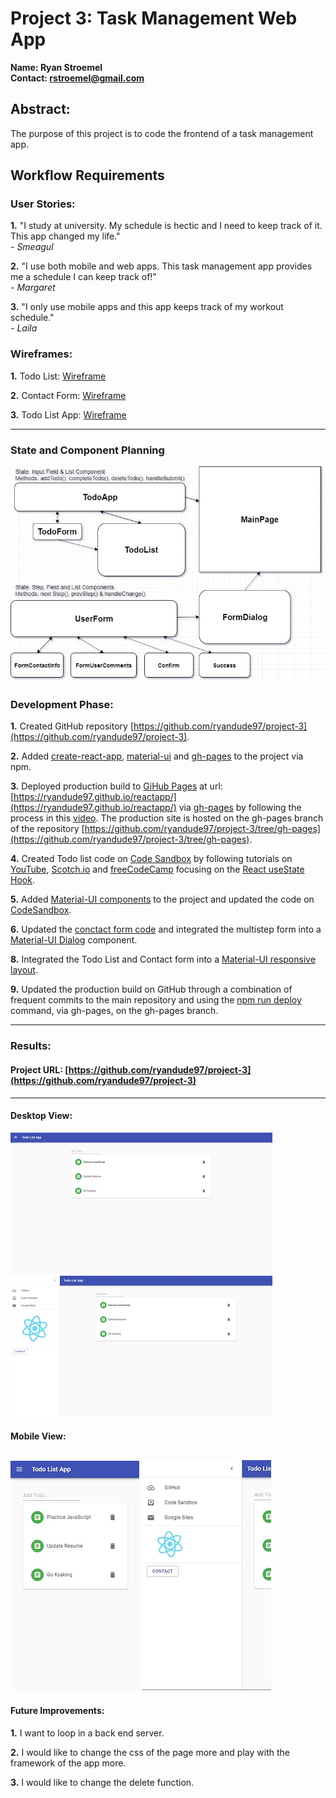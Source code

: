 # Project 3: Task Management Web App


**Name:  Ryan Stroemel**  
**Contact: rstroemel@gmail.com**  
## Abstract:  
The purpose of this project is to code the frontend of a task management app.

## Workflow Requirements

### User Stories:

**1.** "I study at university. My schedule is hectic and I need to keep track of it. This app changed my life."  
*- Smeagul*

**2.** "I use both mobile and web apps. This task management app provides me a schedule I can keep track of!"  
*- Margaret*

**3.** "I only use mobile apps and this app keeps track of my workout schedule."  
*- Laila*


### Wireframes:

**1.** Todo List: [Wireframe](https://codesandbox.io/s/vibrant-resonance-cbz0me)

**2.** Contact Form: [Wireframe](https://codesandbox.io/s/vibrant-resonance-cbz0me)

**3.** Todo List App: [Wireframe](https://codesandbox.io/s/vibrant-resonance-cbz0me)

---
### State and Component Planning

![FlowChart](./src/images/flowchart/TodoAppFlowChart.jpg)

### Development Phase:

**1.** Created GitHub repository [https://github.com/ryandude97/project-3](https://github.com/ryandude97/project-3).

**2.** Added [create-react-app](https://github.com/facebook/create-react-app), [material-ui](https://material-ui.com/) and [gh-pages](https://www.npmjs.com/package/gh-pages) to the project via npm.

**3.** Deployed production build to [GiHub Pages](https://pages.github.com/) at url: [https://ryandude97.github.io/reactapp/](https://ryandude97.github.io/reactapp/) via [gh-pages](https://www.npmjs.com/package/gh-pages) by following the process in this [video](https://youtu.be/517npPWIb8Q). The production site is hosted on the gh-pages branch of the repository [https://github.com/ryandude97/project-3/tree/gh-pages](https://github.com/ryandude97/project-3/tree/gh-pages).

**4.** Created Todo list code on [Code Sandbox](https://codesandbox.io/s/vibrant-resonance-cbz0me) by following tutorials on [YouTube](https://youtu.be/mxK8b99iJTg), [Scotch.io](https://scotch.io/tutorials/build-a-react-to-do-app-with-react-hooks-no-class-components) and [freeCodeCamp](https://www.freecodecamp.org/news/how-to-build-a-todo-list-with-react-hooks-ebaa4e3db3b/) focusing on the [React useState Hook](https://reactjs.org/docs/hooks-state.html). 

**5.** Added [Material-UI components](https://material-ui.com/getting-started/supported-components/) to the project and updated the code on [CodeSandbox](https://codesandbox.io/s/vibrant-resonance-cbz0me).


**6.** Updated the [conctact form code](https://codesandbox.io/s/vibrant-resonance-cbz0me) and integrated the multistep form into a [Material-UI Dialog](https://material-ui.com/components/dialogs/) component.

**8.** Integrated the Todo List and Contact form into a [Material-UI responsive layout](https://codesandbox.io/s/vibrant-resonance-cbz0me).

**9.** Updated the production build on GitHub through a combination of frequent commits to the main repository and using the [npm run deploy](https://create-react-app.dev/docs/deployment) command, via gh-pages, on the gh-pages branch.

---
### Results:

#### Project URL: [https://github.com/ryandude97/project-3](https://github.com/ryandude97/project-3)

---

#### Desktop View:

![DesktopView1](./src/images/screenshots/desktop&#32;view/TodoListAppDesktopView1.jpg) ![DesktopView2](./src/images/screenshots/desktop&#32;view/TodoListAppDesktopView2.jpg) 
#### Mobile View:
![MobileView1](./src/images/screenshots/mobile&#32;view/TodoListAppMobileView1.jpg) ![MobileView2](./src/images/screenshots/mobile&#32;view/TodoListAppMobileView2.jpg) 
---

#### Future Improvements:

**1.** I want to loop in a back end server. 

**2.** I would like to change the css of the page more and play with the framework of the app more. 

**3.** I would like to change the delete function.

